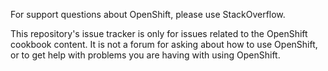 For support questions about OpenShift, please use StackOverflow.

This repository's issue tracker is only for issues related to the OpenShift cookbook content. It is not a forum for asking about how to use OpenShift, or to get help with problems you are having with using OpenShift.
